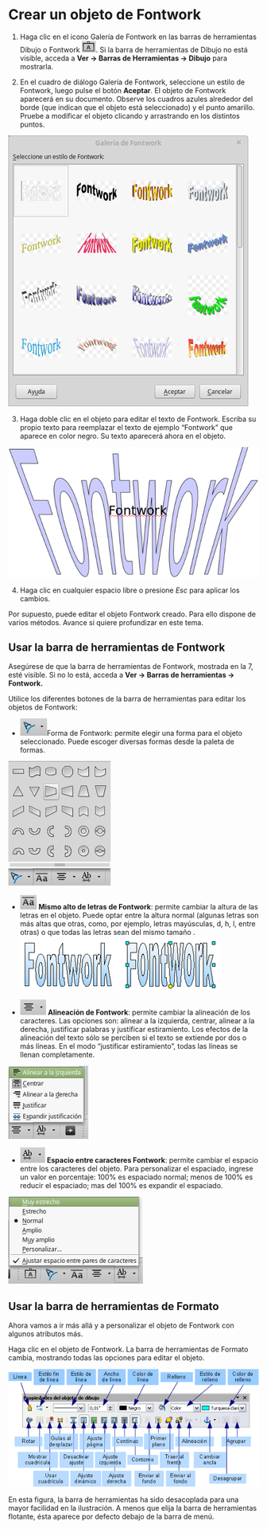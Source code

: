 
# Crear un objeto de Fontwork


1. Haga clic en el icono Galería de Fontwork en las barras de herramientas Dibujo o Fontwork ![](https://raw.githubusercontent.com/catedu/libreOffice-la-suite-ofimatica-libre/master/img/Seleccion_240.png). Si la barra de herramientas de Dibujo no está visible, acceda a **Ver → Barras de Herramientas → Dibujo** para mostrarla.

2. En el cuadro de diálogo Galería de Fontwork, seleccione un estilo de Fontwork, luego pulse el botón **Aceptar**. El objeto de Fontwork aparecerá en su documento. Observe los cuadros azules alrededor del borde (que indican que el objeto está seleccionado) y el punto amarillo. Pruebe a modificar el objeto clicando y arrastrando en los distintos puntos.

![](https://raw.githubusercontent.com/catedu/libreOffice-la-suite-ofimatica-libre/master/img/Galeria_de_Fontwork_241.png)

3. Haga doble clic en el objeto para editar el texto de Fontwork. Escriba su propio texto para reemplazar el texto de ejemplo “Fontwork” que aparece en color negro. Su texto aparecerá ahora en el objeto.


![](https://raw.githubusercontent.com/catedu/libreOffice-la-suite-ofimatica-libre/master/img/Seleccion_242.png)

4. Haga clic en cualquier espacio libre o presione *Esc* para aplicar los cambios.


Por supuesto, puede editar el objeto Fontwork creado. Para ello dispone de varios métodos. Avance  si quiere profundizar en este tema.

## Usar la barra de herramientas de Fontwork

Asegúrese de que la barra de herramientas de Fontwork, mostrada en la 7, esté visible. Si no lo está, acceda a **Ver → Barras de herramientas → Fontwork.**

Utilice los diferentes botones de la barra de herramientas para editar los objetos de Fontwork: 

- ![](https://raw.githubusercontent.com/catedu/libreOffice-la-suite-ofimatica-libre/master/img/Seleccion_243.png)Forma de Fontwork: permite elegir una forma para el objeto seleccionado. Puede escoger diversas formas desde la paleta de formas.

![](https://raw.githubusercontent.com/catedu/libreOffice-la-suite-ofimatica-libre/master/img/Seleccion_248.png)

- ![](https://raw.githubusercontent.com/catedu/libreOffice-la-suite-ofimatica-libre/master/img/Seleccion_244.png) **Mismo alto de letras de Fontwork**: permite cambiar la altura de las letras en el objeto. Puede optar entre la altura normal (algunas letras son más altas que otras, como, por ejemplo, letras mayúsculas, d, h, l, entre otras) o que todas las letras sean del mismo tamaño .
![](https://raw.githubusercontent.com/catedu/libreOffice-la-suite-ofimatica-libre/master/img/Seleccion_251.png)

- ![](https://raw.githubusercontent.com/catedu/libreOffice-la-suite-ofimatica-libre/master/img/Seleccion_245.png) **Alineación de Fontwork**: permite cambiar la alineación de los caracteres. Las opciones son: alinear a la izquierda, centrar, alinear a la derecha, justificar palabras y justificar estiramiento. Los efectos de la alineación del texto sólo se perciben si el texto se extiende por dos o más líneas. En el modo “justificar estiramiento”, todas las líneas se llenan completamente.

![](https://raw.githubusercontent.com/catedu/libreOffice-la-suite-ofimatica-libre/master/img/Seleccion_249.png)

- ![](https://raw.githubusercontent.com/catedu/libreOffice-la-suite-ofimatica-libre/master/img/Seleccion_246.png) **Espacio entre caracteres Fontwork**: permite cambiar el espacio entre los caracteres del objeto. Para personalizar el espaciado, ingrese un valor en porcentaje: 100% es espaciado normal; menos de 100% es reducir el espaciado; mas del 100% es expandir el espaciado.

![](https://raw.githubusercontent.com/catedu/libreOffice-la-suite-ofimatica-libre/master/img/Seleccion_250.png)

## Usar la barra de herramientas de Formato

Ahora vamos a ir más allá y a personalizar el objeto de Fontwork con algunos atributos más.

Haga clic en el objeto de Fontwork. La barra de herramientas de Formato cambia, mostrando todas las opciones para editar el objeto.

![](https://raw.githubusercontent.com/catedu/libreOffice-la-suite-ofimatica-libre/master/img/BarraObjetoDibujo.png)


En esta figura, la barra de herramientas ha sido desacoplada para una mayor facilidad en la ilustración. A menos que elija la barra de herramientas flotante, ésta aparece por defecto debajo de la barra de menú.

 



